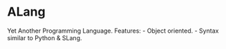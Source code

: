 ALang
=====

Yet Another Programming Language.
Features:
    - Object oriented.
    - Syntax similar to Python & SLang.
